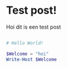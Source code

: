 # Test post!

Hoi dit is een test post

```powershell

# Hello World!

$Welcome = "hoi"
Write-Host $Welcome
```
